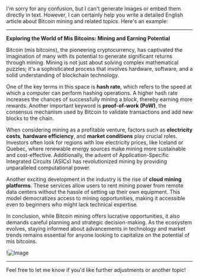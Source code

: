 I'm sorry for any confusion, but I can't generate images or embed them directly in text. However, I can certainly help you write a detailed English article about Bitcoin mining and related topics. Here's an example:

---

**Exploring the World of Mis Bitcoins: Mining and Earning Potential**

Bitcoin (mis bitcoins), the pioneering cryptocurrency, has captivated the imagination of many with its potential to generate significant returns through mining. Mining is not just about solving complex mathematical puzzles; it's a sophisticated process that involves hardware, software, and a solid understanding of blockchain technology.

One of the key terms in this space is **hash rate**, which refers to the speed at which a computer can perform hashing operations. A higher hash rate increases the chances of successfully mining a block, thereby earning more rewards. Another important keyword is **proof-of-work (PoW)**, the consensus mechanism used by Bitcoin to validate transactions and add new blocks to the chain.

When considering mining as a profitable venture, factors such as **electricity costs**, **hardware efficiency**, and **market conditions** play crucial roles. Investors often look for regions with low electricity prices, like Iceland or Quebec, where renewable energy sources make mining more sustainable and cost-effective. Additionally, the advent of Application-Specific Integrated Circuits (ASICs) has revolutionized mining by providing unparalleled computational power.

Another exciting development in the industry is the rise of **cloud mining platforms**. These services allow users to rent mining power from remote data centers without the hassle of setting up their own equipment. This model democratizes access to mining opportunities, making it accessible even to beginners who might lack technical expertise.

In conclusion, while Bitcoin mining offers lucrative opportunities, it also demands careful planning and strategic decision-making. As the ecosystem evolves, staying informed about advancements in technology and market trends remains essential for anyone looking to capitalize on the potential of mis bitcoins.

!![Image](https://github.com/user-attachments/assets/590b50a7-4459-4e76-8a31-559aed223621)

--- 

Feel free to let me know if you'd like further adjustments or another topic!